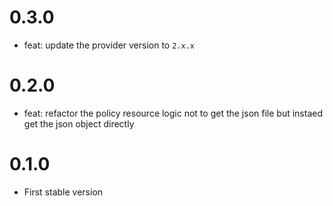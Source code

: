# 0.3.0

* feat: update the provider version to `2.x.x`

# 0.2.0

* feat: refactor the policy resource logic not to get the json file but instaed get the json object directly

# 0.1.0

* First stable version
